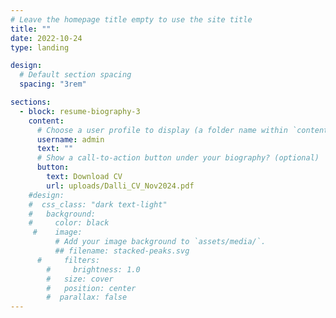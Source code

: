```yaml
---
# Leave the homepage title empty to use the site title
title: ""
date: 2022-10-24
type: landing

design:
  # Default section spacing
  spacing: "3rem"

sections:
  - block: resume-biography-3
    content:
      # Choose a user profile to display (a folder name within `content/authors/`)
      username: admin
      text: ""
      # Show a call-to-action button under your biography? (optional)
      button:
        text: Download CV
        url: uploads/Dalli_CV_Nov2024.pdf
    #design:
    #  css_class: "dark text-light"
    #   background:
    #     color: black
     #    image:
          # Add your image background to `assets/media/`.
          ## filename: stacked-peaks.svg
      #     filters:
        #     brightness: 1.0
        #   size: cover
        #   position: center
        #  parallax: false
---
```

